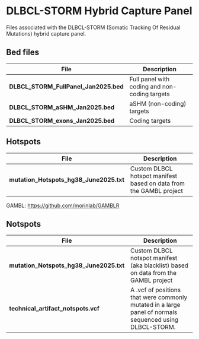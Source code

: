 # DLBCL-STORM Hybrid Capture Panel

Files associated with the DLBCL-STORM (Somatic Tracking Of Residual Mutations) hybrid capture panel. 

## Bed files

| File | Description |
|------|-------------|
| **DLBCL_STORM_FullPanel_Jan2025.bed** | Full panel with coding and non-coding targets |
| **DLBCL_STORM_aSHM_Jan2025.bed** | aSHM (non-coding) targets |
| **DLBCL_STORM_exons_Jan2025.bed** | Coding targets |

## Hotspots

| File | Description |
|------|-------------|
| **mutation_Hotspots_hg38_June2025.txt** | Custom DLBCL hotspot manifest based on data from the GAMBL project |

GAMBL: https://github.com/morinlab/GAMBLR

## Notspots

| File | Description |
|------|-------------|
| **mutation_Notspots_hg38_June2025.txt** | Custom DLBCL notspot manifest (aka blacklist) based on data from the GAMBL project |
| **technical_artifact_notspots.vcf** | A .vcf of positions that were commonly mutated in a large panel of normals sequenced using DLBCL-STORM. |